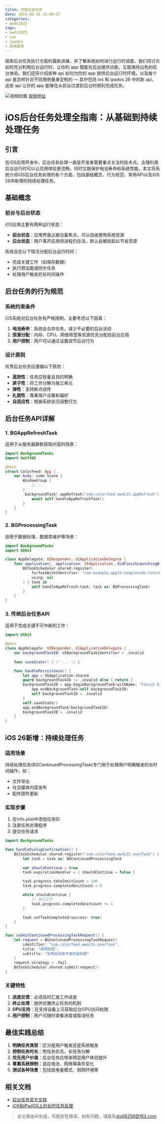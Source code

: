 ```yaml
---
title: 完成后台任务
date: 2025-06-10 15:49:27
categories:
- wwdc2025
tags:
- wwdc2025
- ios
- ipados
- 系统服务
---
```

探索后台任务执行方面的最新进展，并了解系统如何进行运行时调度。我们将讨论如何充分利用后台运行时，让你的 app 既能在后台提供功能，又能保持出色的前台体验。我们还将介绍各种 api 如何为你的 app 提供后台运行时环境，以及每个 api 是怎样针对不同用例量身定制的 — 其中包括 ios 和 ipados 26 中的新 api，这些 api 让你的 app 能够在从前台过渡到后台时顺利完成任务。
<!--more-->

![视频封面](https://devimages-cdn.apple.com/wwdc-services/images/3055294D-836B-4513-B7B0-0BC5666246B0/9921/9921_wide_250x141_2x.jpg)
[视频地址](https://developer.apple.com/cn/videos/play/wwdc2025/227/)

# iOS后台任务处理全指南：从基础到持续处理任务

## 引言
在iOS应用开发中，后台任务处理一直是开发者需要重点关注的技术点。合理利用后台运行时可以让应用体验更流畅，同时又能保护电池寿命和系统性能。本文将系统介绍iOS后台任务处理的各个方面，包括基础概念、行为规范、常用API以及iOS 26中新增的持续处理任务。

## 基础概念

### 前台与后台状态
iOS应用主要有两种运行状态：
- **前台状态**：应用界面占据设备焦点，可以自由使用系统资源
- **后台状态**：用户离开应用但进程仍存活，默认会被挂起以节省资源

系统会在以下情况分配后台运行时间：
- 完成关键工作（如保存数据）
- 执行预加载或同步任务
- 处理用户触发的长时间操作

## 后台任务的行为规范

### 系统约束条件
iOS系统对后台任务有严格限制，主要考虑以下因素：
1. **电池寿命**：系统会合并任务，减少不必要的后台活动
2. **资源分配**：内存、CPU、网络带宽等资源优先分配给前台应用
3. **用户控制**：用户可以通过设置调节后台行为

### 设计原则
优秀后台任务应遵循以下原则：
- **高效性**：任务应轻量且目的明确
- **原子性**：将工作分解为独立单元
- **弹性**：支持断点续传
- **礼貌性**：尊重用户设置和偏好
- **自适应性**：根据系统状况调整行为

## 后台任务API详解

### 1. BGAppRefreshTask
适用于从服务器静默获取内容的场景：
```swift
import BackgroundTasks
import SwiftUI

@main
struct ColorFeed: App {
    var body: some Scene {
        WindowGroup {
            // ...
        }
        .backgroundTask(.appRefresh("com.colorfeed.wwdc25.appRefresh")) {
            await self.handleAppRefreshTask()
        }
    }
}
```

### 2. BGProcessingTask
适用于数据处理、数据库维护等场景：
```swift
import BackgroundTasks
import UIKit

class AppDelegate: UIResponder, UIApplicationDelegate {
    func application(_ application: UIApplication, didFinishLaunchingWithOptions launchOptions: [UIApplication.LaunchOptionsKey: Any]?) -> Bool {
        BGTaskScheduler.shared.register(
            forTaskWithIdentifier: "com.example.apple-samplecode.ColorFeed.db_cleaning",
            using: nil
        ) { task in
            self.handleAppRefresh(task: task as! BGProcessingTask)
        }
    }
}
```

### 3. 传统后台任务API
适用于完成关键不可中断的工作：
```swift
import UIKit

@main
class AppDelegate: UIResponder, UIApplicationDelegate {
    var backgroundTaskID: UIBackgroundTaskIdentifier = .invalid
   
    func saveState() { /* ... */ }

    func handlePersistence() {
        let app = UIApplication.shared
        guard backgroundTaskID != .invalid else { return }
        backgroundTaskID = app.beginBackgroundTask(withName: "Finish Export") {
            app.endBackgroundTask(self.backgroundTaskID)
            self.backgroundTaskID = .invalid
        }
        self.saveState()
        app.endBackgroundTask(backgroundTaskID)
        backgroundTaskID = .invalid
    }
}
```

## iOS 26新增：持续处理任务

### 适用场景
持续处理任务(BGContinuedProcessingTask)专门用于处理用户明确触发的长时间操作，如：
- 文件导出
- 社交媒体内容发布
- 配件固件更新

### 实现步骤
1. 在Info.plist中添加任务ID
2. 注册任务处理程序
3. 提交任务请求

```swift
import BackgroundTasks

func handleDialogConfirmation() {
    BGTaskScheduler.shared.register("com.colorfeed.wwdc25.userTask") { task in
        let task = task as! BGContinuedProcessingTask
                                                                      
        var shouldContinue = true
        task.expirationHandler = { shouldContinue = false }

        task.progress.totalUnitCount = 100
        task.progress.completedUnitCount = 0

        while shouldContinue {
            // 执行工作
            task.progress.completedUnitCount += 1
        }

        task.setTaskCompleted(success: true)
    }
}

func submitContinuedProcessingTaskRequest() {
    let request = BGContinuedProcessingTaskRequest(
        identifier: "com.colorfeed.wwdc25.userTask",
        title: "简明标题",
        subtitle: "实用且信息丰富的副标题"
    )
    request.strategy = .fail
    BGTaskScheduler.shared.submit(request)!
}
```

### 关键特性
1. **进度反馈**：必须及时汇报工作进度
2. **终止处理**：提供优雅终止任务的机制
3. **GPU支持**：在支持设备上可获取后台GPU访问权限
4. **用户控制**：用户可随时查看进度或取消任务

## 最佳实践总结

1. **明确任务类型**：区分是用户触发还是系统触发
2. **控制任务时长**：短任务优先，长任务分解
3. **优先用户价值**：后台任务应带来明显用户体验提升
4. **尊重系统限制**：适应电池、网络等条件变化
5. **测试各种场景**：包括低电量模式、弱网环境等

## 相关文档
- [后台任务官方文档](https://developer.com/documentation/BackgroundTasks)  
- [iOS和iPadOS上的长时任务处理](https://developer.com/documentation/BackgroundTasks/performing-long-running-tasks-on-ios-and-ipados)
> 此文章由AI生成，可能存在错误，如有问题，请联系[djs66256@163.com](djs66256@163.com)